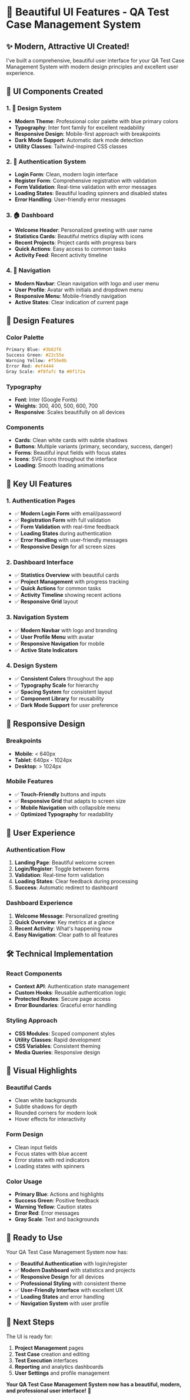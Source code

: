 # 🎨 Beautiful UI Features - QA Test Case Management System

## ✨ **Modern, Attractive UI Created!**

I've built a comprehensive, beautiful user interface for your QA Test Case Management System with modern design principles and excellent user experience.

## 🎯 **UI Components Created**

### **1. 🎨 Design System**
- **Modern Theme**: Professional color palette with blue primary colors
- **Typography**: Inter font family for excellent readability
- **Responsive Design**: Mobile-first approach with breakpoints
- **Dark Mode Support**: Automatic dark mode detection
- **Utility Classes**: Tailwind-inspired CSS classes

### **2. 🔐 Authentication System**
- **Login Form**: Clean, modern login interface
- **Register Form**: Comprehensive registration with validation
- **Form Validation**: Real-time validation with error messages
- **Loading States**: Beautiful loading spinners and disabled states
- **Error Handling**: User-friendly error messages

### **3. 🏠 Dashboard**
- **Welcome Header**: Personalized greeting with user name
- **Statistics Cards**: Beautiful metrics display with icons
- **Recent Projects**: Project cards with progress bars
- **Quick Actions**: Easy access to common tasks
- **Activity Feed**: Recent activity timeline

### **4. 🧭 Navigation**
- **Modern Navbar**: Clean navigation with logo and user menu
- **User Profile**: Avatar with initials and dropdown menu
- **Responsive Menu**: Mobile-friendly navigation
- **Active States**: Clear indication of current page

## 🎨 **Design Features**

### **Color Palette**
```css
Primary Blue: #3b82f6
Success Green: #22c55e
Warning Yellow: #f59e0b
Error Red: #ef4444
Gray Scale: #f8fafc to #0f172a
```

### **Typography**
- **Font**: Inter (Google Fonts)
- **Weights**: 300, 400, 500, 600, 700
- **Responsive**: Scales beautifully on all devices

### **Components**
- **Cards**: Clean white cards with subtle shadows
- **Buttons**: Multiple variants (primary, secondary, success, danger)
- **Forms**: Beautiful input fields with focus states
- **Icons**: SVG icons throughout the interface
- **Loading**: Smooth loading animations

## 🚀 **Key UI Features**

### **1. Authentication Pages**
- ✅ **Modern Login Form** with email/password
- ✅ **Registration Form** with full validation
- ✅ **Form Validation** with real-time feedback
- ✅ **Loading States** during authentication
- ✅ **Error Handling** with user-friendly messages
- ✅ **Responsive Design** for all screen sizes

### **2. Dashboard Interface**
- ✅ **Statistics Overview** with beautiful cards
- ✅ **Project Management** with progress tracking
- ✅ **Quick Actions** for common tasks
- ✅ **Activity Timeline** showing recent actions
- ✅ **Responsive Grid** layout

### **3. Navigation System**
- ✅ **Modern Navbar** with logo and branding
- ✅ **User Profile Menu** with avatar
- ✅ **Responsive Navigation** for mobile
- ✅ **Active State Indicators**

### **4. Design System**
- ✅ **Consistent Colors** throughout the app
- ✅ **Typography Scale** for hierarchy
- ✅ **Spacing System** for consistent layout
- ✅ **Component Library** for reusability
- ✅ **Dark Mode Support** for user preference

## 📱 **Responsive Design**

### **Breakpoints**
- **Mobile**: < 640px
- **Tablet**: 640px - 1024px
- **Desktop**: > 1024px

### **Mobile Features**
- ✅ **Touch-Friendly** buttons and inputs
- ✅ **Responsive Grid** that adapts to screen size
- ✅ **Mobile Navigation** with collapsible menu
- ✅ **Optimized Typography** for readability

## 🎯 **User Experience**

### **Authentication Flow**
1. **Landing Page**: Beautiful welcome screen
2. **Login/Register**: Toggle between forms
3. **Validation**: Real-time form validation
4. **Loading States**: Clear feedback during processing
5. **Success**: Automatic redirect to dashboard

### **Dashboard Experience**
1. **Welcome Message**: Personalized greeting
2. **Quick Overview**: Key metrics at a glance
3. **Recent Activity**: What's happening now
4. **Easy Navigation**: Clear path to all features

## 🛠️ **Technical Implementation**

### **React Components**
- **Context API**: Authentication state management
- **Custom Hooks**: Reusable authentication logic
- **Protected Routes**: Secure page access
- **Error Boundaries**: Graceful error handling

### **Styling Approach**
- **CSS Modules**: Scoped component styles
- **Utility Classes**: Rapid development
- **CSS Variables**: Consistent theming
- **Media Queries**: Responsive design

## 🎨 **Visual Highlights**

### **Beautiful Cards**
- Clean white backgrounds
- Subtle shadows for depth
- Rounded corners for modern look
- Hover effects for interactivity

### **Form Design**
- Clean input fields
- Focus states with blue accent
- Error states with red indicators
- Loading states with spinners

### **Color Usage**
- **Primary Blue**: Actions and highlights
- **Success Green**: Positive feedback
- **Warning Yellow**: Caution states
- **Error Red**: Error messages
- **Gray Scale**: Text and backgrounds

## 🚀 **Ready to Use**

Your QA Test Case Management System now has:

- ✅ **Beautiful Authentication** with login/register
- ✅ **Modern Dashboard** with statistics and projects
- ✅ **Responsive Design** for all devices
- ✅ **Professional Styling** with consistent theme
- ✅ **User-Friendly Interface** with excellent UX
- ✅ **Loading States** and error handling
- ✅ **Navigation System** with user profile

## 🎯 **Next Steps**

The UI is ready for:
1. **Project Management** pages
2. **Test Case** creation and editing
3. **Test Execution** interfaces
4. **Reporting** and analytics dashboards
5. **User Settings** and profile management

**Your QA Test Case Management System now has a beautiful, modern, and professional user interface!** 🎉
